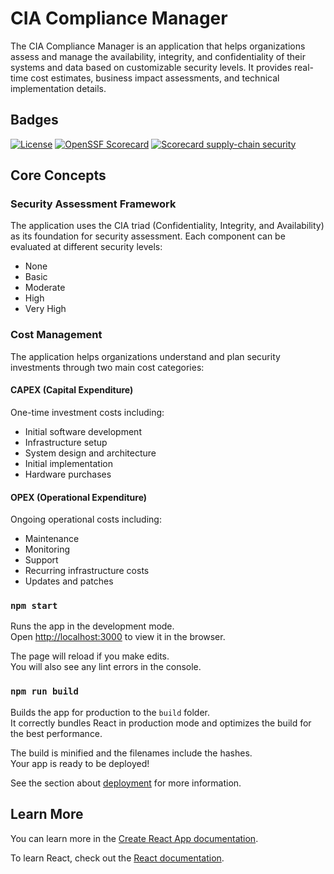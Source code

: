 # CIA Compliance Manager

The CIA Compliance Manager is an application that helps organizations assess and manage the availability, integrity, and confidentiality of their systems and data based on customizable security levels. It provides real-time cost estimates, business impact assessments, and technical implementation details.

## Badges

[![License](https://img.shields.io/github/license/Hack23/cia-compliance-manager.svg)](https://github.com/Hack23/cia-compliance-manager/raw/master/LICENSE.md) [![OpenSSF Scorecard](https://api.securityscorecards.dev/projects/github.com/Hack23/cia-compliance-manager/badge)](https://scorecard.dev/viewer/?uri=github.com/Hack23/cia-compliance-manager)
[![Scorecard supply-chain security](https://github.com/Hack23/cia-compliance-manager/actions/workflows/scorecards.yml/badge.svg?branch=main)](https://github.com/Hack23/cia-compliance-manager/actions/workflows/scorecards.yml)

## Core Concepts

### Security Assessment Framework
The application uses the CIA triad (Confidentiality, Integrity, and Availability) as its foundation for security assessment. Each component can be evaluated at different security levels:
- None
- Basic
- Moderate
- High
- Very High

### Cost Management
The application helps organizations understand and plan security investments through two main cost categories:

#### CAPEX (Capital Expenditure)
One-time investment costs including:
- Initial software development
- Infrastructure setup
- System design and architecture
- Initial implementation
- Hardware purchases

#### OPEX (Operational Expenditure)
Ongoing operational costs including:
- Maintenance
- Monitoring
- Support
- Recurring infrastructure costs
- Updates and patches


### `npm start`

Runs the app in the development mode.\
Open [http://localhost:3000](http://localhost:3000) to view it in the browser.

The page will reload if you make edits.\
You will also see any lint errors in the console.

### `npm run build`

Builds the app for production to the `build` folder.\
It correctly bundles React in production mode and optimizes the build for the best performance.

The build is minified and the filenames include the hashes.\
Your app is ready to be deployed!

See the section about [deployment](https://facebook.github.io/create-react-app/docs/deployment) for more information.


## Learn More

You can learn more in the [Create React App documentation](https://facebook.github.io/create-react-app/docs/getting-started).

To learn React, check out the [React documentation](https://reactjs.org/).
